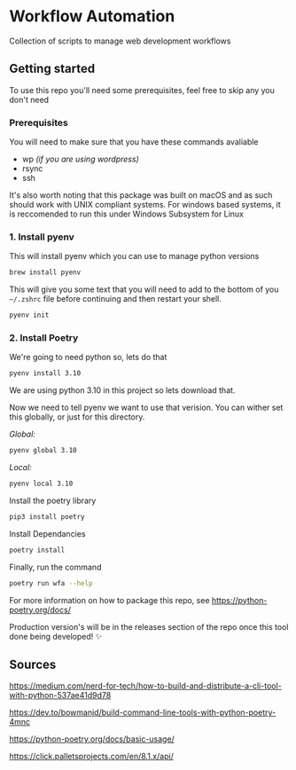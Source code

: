 # Workflow Automation
Collection of scripts to manage web development workflows

## Getting started
To use this repo you'll need some prerequisites, feel free to skip any you don't need

### Prerequisites
You will need to make sure that you have these commands avaliable
 - wp *(if you are using wordpress)*
 - rsync
 - ssh

It's also worth noting that this package was built on macOS and as such should work with UNIX compliant systems.
For windows based systems, it is reccomended to run this under Windows Subsystem for Linux

### 1. Install pyenv

This will install pyenv which you can use to manage python versions
```zsh
brew install pyenv
```

This will give you some text that you will need to add to the bottom of you `~/.zshrc` file before continuing and then restart your shell. 
```zsh
pyenv init
```

### 2. Install Poetry

We're going to need python so, lets do that
```zsh
pyenv install 3.10
```
We are using python 3.10 in this project so lets download that. 

Now we need to tell pyenv we want to use that verision. You can wither set this globally, or just for this directory.

*Global:*
```zsh
pyenv global 3.10
```
*Local:*
```zsh
pyenv local 3.10
```

Install the poetry library
```zsh
pip3 install poetry
```

Install Dependancies
```zsh
poetry install
```

Finally, run the command
```zsh
poetry run wfa --help
```
For more information on how to package this repo, see https://python-poetry.org/docs/

Production version's will be in the releases section of the repo once this tool done being developed! ✨

## Sources

https://medium.com/nerd-for-tech/how-to-build-and-distribute-a-cli-tool-with-python-537ae41d9d78

https://dev.to/bowmanjd/build-command-line-tools-with-python-poetry-4mnc

https://python-poetry.org/docs/basic-usage/

https://click.palletsprojects.com/en/8.1.x/api/
